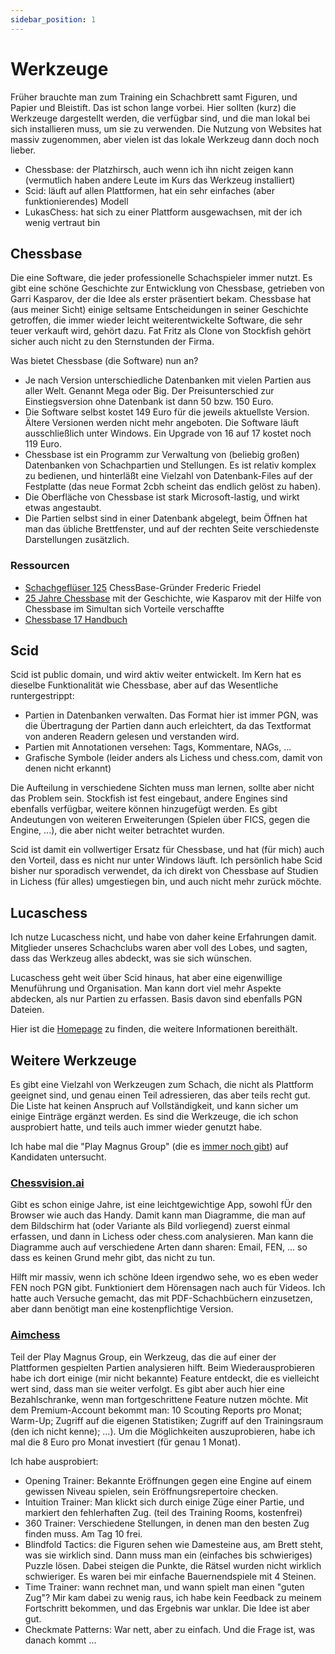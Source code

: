 ```yaml
---
sidebar_position: 1
---
```

# Werkzeuge

Früher brauchte man zum Training ein Schachbrett samt Figuren, und Papier und Bleistift. Das ist schon lange vorbei. Hier sollten (kurz) die Werkzeuge dargestellt werden, die verfügbar sind, und die man lokal bei sich installieren muss, um sie zu verwenden. Die Nutzung von Websites hat massiv zugenommen, aber vielen ist das lokale Werkzeug dann doch noch lieber.

* Chessbase: der Platzhirsch, auch wenn ich ihn nicht zeigen kann (vermutlich haben andere Leute im Kurs das Werkzeug installiert)
* Scid: läuft auf allen Plattformen, hat ein sehr einfaches (aber funktionierendes) Modell
* LukasChess: hat sich zu einer Plattform ausgewachsen, mit der ich wenig vertraut bin

## Chessbase

Die eine Software, die jeder professionelle Schachspieler immer nutzt. Es gibt eine schöne Geschichte zur Entwicklung von Chessbase, getrieben von Garri Kasparov, der die Idee als erster präsentiert bekam. Chessbase hat (aus meiner Sicht) einige seltsame Entscheidungen in seiner Geschichte getroffen, die immer wieder leicht weiterentwickelte Software, die sehr teuer verkauft wird, gehört dazu. Fat Fritz als Clone von Stockfish gehört sicher auch nicht zu den Sternstunden der Firma.

Was bietet Chessbase (die Software) nun an?

* Je nach Version unterschiedliche Datenbanken mit vielen Partien aus aller Welt. Genannt Mega oder Big. Der Preisunterschied zur Einstiegsversion ohne Datenbank ist dann 50 bzw. 150 Euro.
* Die Software selbst kostet 149 Euro für die jeweils aktuellste Version. Ältere Versionen werden nicht mehr angeboten. Die Software läuft ausschließlich unter Windows. Ein Upgrade von 16 auf 17 kostet noch 119 Euro.
* Chessbase ist ein Programm zur Verwaltung von (beliebig großen) Datenbanken von Schachpartien und Stellungen. Es ist relativ komplex zu bedienen, und hinterläßt eine Vielzahl von Datenbank-Files auf der Festplatte (das neue Format 2cbh scheint das endlich gelöst zu haben).
* Die Oberfläche von Chessbase ist stark Microsoft-lastig, und wirkt etwas angestaubt.
* Die Partien selbst sind in einer Datenbank abgelegt, beim Öffnen hat man das übliche Brettfenster, und auf der rechten Seite verschiedenste Darstellungen zusätzlich. 

### Ressourcen

* [Schachgeflüser 125](https://www.schachgefluester.de/frederic-friedel/) ChessBase-Gründer Frederic Friedel
* [25 Jahre Chessbase](https://de.chessbase.com/post/25-jahre-chebase) mit der Geschichte, wie Kasparov mit der Hilfe von Chessbase im Simultan sich Vorteile verschaffte
* [Chessbase 17 Handbuch](https://download.chessbase.com/download/pdf/cb17-deu.pdf)

## Scid

Scid ist public domain, und wird aktiv weiter entwickelt. Im Kern hat es dieselbe Funktionalität wie Chessbase, aber auf das Wesentliche runtergestrippt:

* Partien in Datenbanken verwalten. Das Format hier ist immer PGN, was die Übertragung der Partien dann auch erleichtert, da das Textformat von anderen Readern gelesen und verstanden wird.
* Partien mit Annotationen versehen: Tags, Kommentare, NAGs, ...
* Grafische Symbole (leider anders als Lichess und chess.com, damit von denen nicht erkannt)

Die Aufteilung in verschiedene Sichten muss man lernen, sollte aber nicht das Problem sein. Stockfish ist fest eingebaut, andere Engines sind ebenfalls verfügbar, weitere können hinzugefügt werden. Es gibt Andeutungen von weiteren Erweiterungen (Spielen über FICS, gegen die Engine, ...), die aber nicht weiter betrachtet wurden.

Scid ist damit ein vollwertiger Ersatz für Chessbase, und hat (für mich) auch den Vorteil, dass es nicht nur unter Windows läuft. Ich persönlich habe Scid bisher nur sporadisch verwendet, da ich direkt von Chessbase auf Studien in Lichess (für alles) umgestiegen bin, und auch nicht mehr zurück möchte.

## Lucaschess

Ich nutze Lucaschess nicht, und habe von daher keine Erfahrungen damit. Mitglieder unseres Schachclubs waren aber voll des Lobes, und sagten, dass das Werkzeug alles abdeckt, was sie sich wünschen.

Lucaschess geht weit über Scid hinaus, hat aber eine eigenwillige Menuführung und Organisation. Man kann dort viel mehr Aspekte abdecken, als nur Partien zu erfassen. Basis davon sind ebenfalls PGN Dateien.

Hier ist die [Homepage](https://lucaschess.pythonanywhere.com/index?lang=de) zu finden, die weitere Informationen bereithält.

## Weitere Werkzeuge

Es gibt eine Vielzahl von Werkzeugen zum Schach, die nicht als Plattform geeignet sind, und genau einen Teil adressieren, das aber teils recht gut. Die Liste hat keinen Anspruch auf Vollständigkeit, und kann sicher um einige Einträge ergänzt werden. Es sind die Werkzeuge, die ich schon ausprobiert hatte, und teils auch immer wieder genutzt habe.

Ich habe mal die "Play Magnus Group" (die es [immer noch gibt](https://playmagnusgroup.com/)) auf Kandidaten untersucht.

### [Chessvision.ai](https://chessvision.ai/)

Gibt es schon einige Jahre, ist eine leichtgewichtige App, sowohl fÜr den Browser wie auch das Handy. Damit kann man Diagramme, die man auf dem Bildschirm hat (oder Variante als Bild vorliegend) zuerst einmal erfassen, und dann in Lichess oder chess.com analysieren. Man kann die Diagramme auch auf verschiedene Arten dann sharen: Email, FEN, ... so dass es keinen Grund mehr gibt, das nicht zu tun.

Hilft mir massiv, wenn ich schöne Ideen irgendwo sehe, wo es eben weder FEN noch PGN gibt. Funktioniert dem Hörensagen nach auch für Videos. Ich hatte auch Versuche gemacht, das mit PDF-Schachbüchern einzusetzen, aber dann benötigt man eine kostenpflichtige Version.

### [Aimchess](https://aimchess.com/)

Teil der Play Magnus Group, ein Werkzeug, das die auf einer der Plattformen gespielten Partien analysieren hilft. Beim Wiederausprobieren habe ich dort einige (mir nicht bekannte) Feature entdeckt, die es vielleicht wert sind, dass man sie weiter verfolgt. Es gibt aber auch hier eine Bezahlschranke, wenn man fortgeschrittene Feature nutzen möchte. Mit dem Premium-Account bekommt man: 10 Scouting Reports pro Monat; Warm-Up; Zugriff auf die eigenen Statistiken; Zugriff auf den Trainingsraum (den ich nicht kenne); ...). Um die Möglichkeiten auszuprobieren, habe ich mal die 8 Euro pro Monat investiert (für genau 1 Monat).

Ich habe ausprobiert:

* Opening Trainer: Bekannte Eröffnungen gegen eine Engine auf einem gewissen Niveau spielen, sein Eröffnungsrepertoire checken.
* Intuition Trainer: Man klickt sich durch einige Züge einer Partie, und markiert den fehlerhaften Zug. (teil des Training Rooms, kostenfrei)
* 360 Trainer: Verschiedene Stellungen, in denen man den besten Zug finden muss. Am Tag 10 frei.
* Blindfold Tactics: die Figuren sehen wie Damesteine aus, am Brett steht, was sie wirklich sind. Dann muss man ein (einfaches bis schwieriges) Puzzle lösen. Dabei steigen die Punkte, die Rätsel wurden nicht wirklich schwieriger. Es waren bei mir einfache Bauernendspiele mit 4 Steinen.
* Time Trainer: wann rechnet man, und wann spielt man einen "guten Zug"? Mir kam dabei zu wenig raus, ich habe kein Feedback zu meinem Fortschritt bekommen, und das Ergebnis war unklar. Die Idee ist aber gut.
* Checkmate Patterns: War nett, aber zu einfach. Und die Frage ist, was danach kommt ...